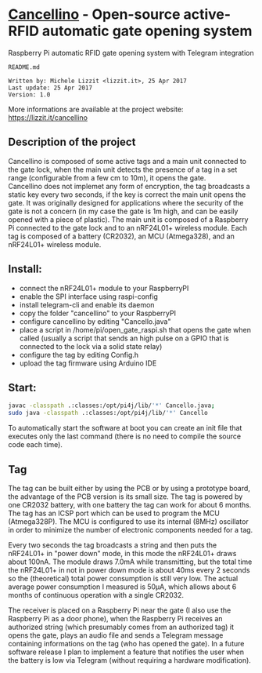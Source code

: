 # [Cancellino](https://lizzit.it/cancellino) - Open-source active-RFID automatic gate opening system
Raspberry Pi automatic RFID gate opening system with Telegram integration


    README.md
  
    Written by: Michele Lizzit <lizzit.it>, 25 Apr 2017
    Last update: 25 Apr 2017
    Version: 1.0

More informations are available at the project website: https://lizzit.it/cancellino

## Description of the project
Cancellino is composed of some active tags and a main unit connected to the gate lock, when the main unit detects the presence of a tag in a set range (configurable from a few cm to 10m), it opens the gate.  
Cancellino does not implemet any form of encryption, the tag broadcasts a static key every two seconds, if the key is correct the main unit opens the gate. It was originally designed for applications where the security of the gate is not a concern (in my case the gate is 1m high, and can be easily opened with a piece of plastic).
The main unit is composed of a Raspberry Pi connected to the gate lock and to an nRF24L01+ wireless module.
Each tag is composed of a battery (CR2032), an MCU (Atmega328), and an nRF24L01+ wireless module.

## Install:

* connect the nRF24L01+ module to your RaspberryPI
* enable the SPI interface using raspi-config
* install telegram-cli and enable its daemon
* copy the folder "cancellino" to your RaspberryPI
* configure cancellino by editing "Cancello.java"
* place a script in /home/pi/open_gate_raspi.sh that opens the gate when called (usually a script that sends an high pulse on a GPIO that is connected to the lock via a solid state relay)
* configure the tag by editing Config.h
* upload the tag firmware using Arduino IDE


## Start:
```bash
javac -classpath .:classes:/opt/pi4j/lib/'*' Cancello.java;
sudo java -classpath .:classes:/opt/pi4j/lib/'*' Cancello
```

To automatically start the software at boot you can create an init file that executes only the last command (there is no need to compile the source code each time).

## Tag
The tag can be built either by using the PCB or by using a prototype board, the advantage of the PCB version is its small size.
The tag is powered by one CR2032 battery, with one battery the tag can work for about 6 months.
The tag has an ICSP port which can be used to program the MCU (Atmega328P).
The MCU is configured to use its internal (8MHz) oscillator in order to minimize the number of electronic components needed for a tag.

Every two seconds the tag broadcasts a string and then puts the nRF24L01+ in "power down" mode, in this mode the nRF24L01+ draws about 100nA.
The module draws 7.0mA while transmitting, but the total time the nRF24L01+ in not in power down mode is about 40ms every 2 seconds so the (theoretical) total power consumption is still very low.
The actual average power consumption I measured is 50µA, which allows about 6 months of continuous operation with a single CR2032.

The receiver is placed on a Raspberry Pi near the gate (I also use the Raspberry Pi as a door phone), when the Raspberry Pi receives an authorized string (which presumably comes from an authorized tag) it opens the gate, plays an audio file and sends a Telegram message containing informations on the tag (who has opened the gate).
In a future software release I plan to implement a feature that notifies the user when the battery is low via Telegram (without requiring a hardware modification).

